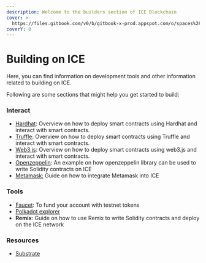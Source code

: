 ```yaml
---
description: Welcome to the builders section of ICE Blockchain
cover: >-
  https://files.gitbook.com/v0/b/gitbook-x-prod.appspot.com/o/spaces%2F49gyOjprWLCN0GWHsIW3%2Fuploads%2FRBe9liXddWMdNoT1wIp1%2FE6XdqMXVUAAM_x8.jpg?alt=media&token=18b1f341-49cf-4614-98b3-a0a7b12b40c9
coverY: 0
---
```


# Building on ICE

Here, you can find information on development tools and other information related to building on ICE.

Following are some sections that might help you get started to build:

### Interact

* [Hardhat](using-hardhat/): Overview on how to deploy smart contracts using Hardhat and interact with smart contracts.
* [Truffle](using-truffle/): Overview on how to deploy smart contracts using Truffle and interact with smart contracts.
* [Web3.js](using-web3.js/): Overview on how to deploy smart contracts using web3.js and interact with smart contracts.
* [Openzeppelin](using-hardhat/): An example on how openzeppelin library can be used to write Solidity contracts on ICE
* [Metamask:](../ice-testnet-details/network-endpoints/interacting-with-frost-using-metamask.md) Guide on how to integrate Metamask into ICE

### Tools

* [Faucet](../ice-details/faucet.md): To fund your account with testnet tokens
* [Polkadot explorer](broken-reference)
* **Remix**: Guide on how to use Remix to write Solidity contracts and deploy on the ICE network

### Resources

* [Substrate](https://docs.substrate.io/v3/getting-started/overview/)&#x20;

